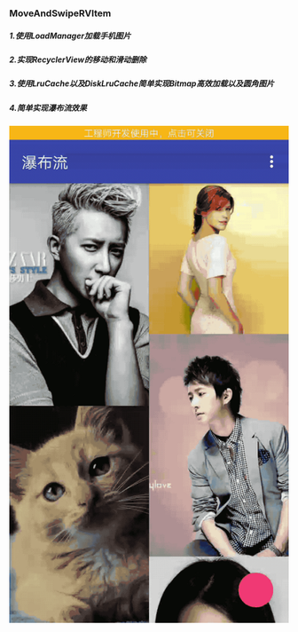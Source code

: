 ### MoveAndSwipeRVItem

>
##### 1.使用LoadManager加载手机图片
##### 2.实现RecyclerView的移动和滑动删除
##### 3.使用LruCache以及DiskLruCache简单实现Bitmap高效加载以及圆角图片
##### 4.简单实现瀑布流效果
>

![截图](https://github.com/Markcz/MoveAndSwipeRVItem/blob/master/art.gif)

